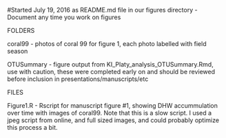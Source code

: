 #Started July 19, 2016 as README.md file in our figures directory - Document any time you work on figures
  
FOLDERS  
  
coral99 - photos of coral 99 for figure 1, each photo labelled with field season  
  
OTUSummary - figure output from KI_Platy_analysis_OTUSummary.Rmd, use with caution, these were completed early on and should be reviewed before inclusion in presentations/manuscripts/etc  
  
FILES  
  
Figure1.R - Rscript for manuscript figure #1, showing DHW accummulation over time with images of coral99. Note that this is a slow script. I used a jpeg script from online, and full sized images, and could probably optimize this process a bit. 